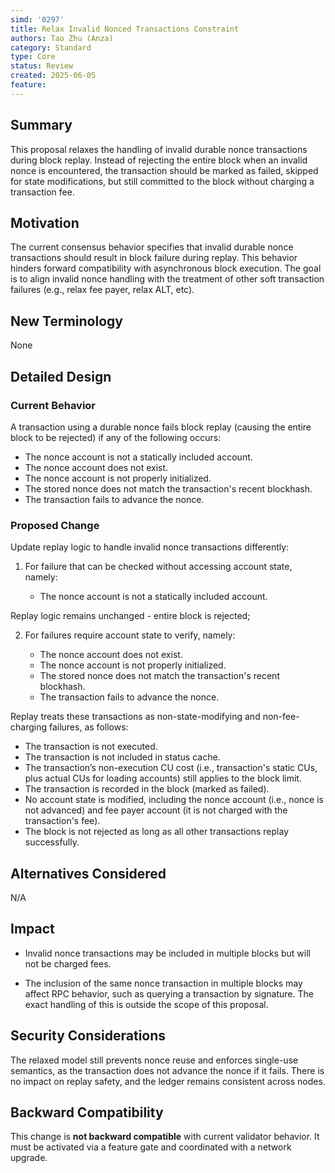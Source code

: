 ```yaml
---
simd: '0297'
title: Relax Invalid Nonced Transactions Constraint
authors: Tao Zhu (Anza)
category: Standard
type: Core
status: Review
created: 2025-06-05
feature:
---
```


## Summary

This proposal relaxes the handling of invalid durable nonce transactions during
block replay. Instead of rejecting the entire block when an invalid nonce is
encountered, the transaction should be marked as failed, skipped for state
modifications, but still committed to the block without charging a transaction
fee.

## Motivation

The current consensus behavior specifies that invalid durable nonce transactions
should result in block failure during replay. This behavior hinders forward
compatibility with asynchronous block execution. The goal is to align invalid
nonce handling with the treatment of other soft transaction failures (e.g.,
relax fee payer, relax ALT, etc).

## New Terminology

None

## Detailed Design

### Current Behavior

A transaction using a durable nonce fails block replay (causing the entire
block to be rejected) if any of the following occurs:

- The nonce account is not a statically included account.
- The nonce account does not exist.
- The nonce account is not properly initialized.
- The stored nonce does not match the transaction's recent blockhash.
- The transaction fails to advance the nonce.


### Proposed Change

Update replay logic to handle invalid nonce transactions differently:

1. For failure that can be checked without accessing account state, namely:

   - The nonce account is not a statically included account.

Replay logic remains unchanged - entire block is rejected;

2. For failures require account state to verify, namely: 

   - The nonce account does not exist.
   - The nonce account is not properly initialized.
   - The stored nonce does not match the transaction's recent blockhash.
   - The transaction fails to advance the nonce.

Replay treats these transactions as non-state-modifying and non-fee-charging
failures, as follows:

   - The transaction is not executed.
   - The transaction is not included in status cache.
   - The transaction’s non-execution CU cost (i.e., transaction's static CUs,
     plus actual CUs for loading accounts) still applies to the block limit.
   - The transaction is recorded in the block (marked as failed).
   - No account state is modified, including the nonce account (i.e., nonce is
     not advanced) and fee payer account (it is not charged with the
     transaction's fee).
   - The block is not rejected as long as all other transactions replay
     successfully.


## Alternatives Considered

N/A

## Impact

- Invalid nonce transactions may be included in multiple blocks but will not be
  charged fees.

- The inclusion of the same nonce transaction in multiple blocks may affect RPC
  behavior, such as querying a transaction by signature. The exact handling of
  this is outside the scope of this proposal.

## Security Considerations

The relaxed model still prevents nonce reuse and enforces single-use semantics,
as the transaction does not advance the nonce if it fails. There is no impact
on replay safety, and the ledger remains consistent across nodes.

## Backward Compatibility

This change is **not backward compatible** with current validator behavior. It
must be activated via a feature gate and coordinated with a network upgrade.
